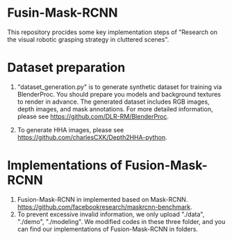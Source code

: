# Fusin-Mask-RCNN
This repository procides some key implementation steps of "Research on the visual robotic grasping strategy in cluttered scenes".

# Dataset preparation
1. "dataset_generation.py" is to generate synthetic dataset for training via BlenderProc. You should prepare you models and background textures to render in advance.
   The generated dataset includes RGB images, depth images, and mask annotations.
   For more detailed information, please see https://github.com/DLR-RM/BlenderProc.

2. To generate HHA images, please see https://github.com/charlesCXK/Depth2HHA-python.

# Implementations of Fusion-Mask-RCNN
1. Fusion-Mask-RCNN in implemented based on Mask-RCNN. https://github.com/facebookresearch/maskrcnn-benchmark.
2. To prevent excessive invalid information, we only upload "./data", "./demo", "./modeling". We modified codes in these three folder, and you can find our implementations of
   Fusion-Mask-RCNN in folders.
